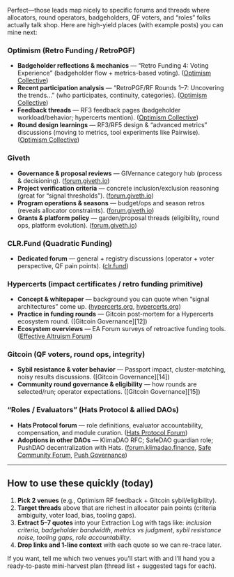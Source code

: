 Perfect—those leads map nicely to specific forums and threads where allocators, round operators, badgeholders, QF voters, and “roles” folks actually talk shop. Here are high-yield places (with example posts) you can mine next:

### Optimism (Retro Funding / RetroPGF)

* **Badgeholder reflections & mechanics** — “Retro Funding 4: Voting Experience” (badgeholder flow + metrics-based voting). ([Optimism Collective][1])
* **Recent participation analysis** — “RetroPGF/RF Rounds 1–7: Uncovering the trends…” (who participates, continuity, categories). ([Optimism Collective][2])
* **Feedback threads** — RF3 feedback pages (badgeholder workload/behavior; hypercerts mention). ([Optimism Collective][3])
* **Round design learnings** — RF3/RF5 design & “advanced metrics” discussions (moving to metrics, tool experiments like Pairwise). ([Optimism Collective][4])

### Giveth

* **Governance & proposal reviews** — GIVernance category hub (process & decisioning). ([forum.giveth.io][5])
* **Project verification criteria** — concrete inclusion/exclusion reasoning (great for “signal thresholds”). ([forum.giveth.io][6])
* **Program operations & seasons** — budget/ops and season retros (reveals allocator constraints). ([forum.giveth.io][7])
* **Grants & platform policy** — garden/proposal threads (eligibility, round ops, platform evolution). ([forum.giveth.io][8])

### CLR.Fund (Quadratic Funding)

* **Dedicated forum** — general + registry discussions (operator + voter perspective, QF pain points). ([clr.fund][9])

### Hypercerts (impact certificates / retro funding primitive)

* **Concept & whitepaper** — background you can quote when “signal architectures” come up. ([hypercerts.org][10], [hypercerts.org][11])
* **Practice in funding rounds** — Gitcoin post-mortem for a Hypercerts ecosystem round. ([Gitcoin Governance][12])
* **Ecosystem overviews** — EA Forum surveys of retroactive funding tools. ([Effective Altruism Forum][13])

### Gitcoin (QF voters, round ops, integrity)

* **Sybil resistance & voter behavior** — Passport impact, cluster-matching, noisy results discussions. ([Gitcoin Governance][14])
* **Community round governance & eligibility** — how rounds are selected/run; operator expectations. ([Gitcoin Governance][15])

### “Roles / Evaluators” (Hats Protocol & allied DAOs)

* **Hats Protocol forum** — role definitions, evaluator accountability, compensation, and module curation. ([Hats Protocol Forum][16])
* **Adoptions in other DAOs** — KlimaDAO RFC; SafeDAO guardian role; PushDAO decentralization with Hats. ([forum.klimadao.finance][17], [Safe Community Forum][18], [Push Governance][19])

---

## How to use these quickly (today)

1. **Pick 2 venues** (e.g., Optimism RF feedback + Gitcoin sybil/eligibility).
2. **Target threads** above that are richest in allocator pain points (criteria ambiguity, voter load, bias, tooling gaps).
3. **Extract 5–7 quotes** into your Extraction Log with tags like: *inclusion criteria*, *badgeholder bandwidth*, *metrics vs judgment*, *sybil resistance noise*, *tooling gaps*, *role accountability*.
4. **Drop links and 1-line context** with each quote so we can re-trace later.

If you want, tell me which two venues you’ll start with and I’ll hand you a ready-to-paste mini-harvest plan (thread list + suggested tags for each).

[1]: https://gov.optimism.io/t/retro-funding-4-voting-experience/8138?utm_source=chatgpt.com "Retro Funding 4: Voting Experience"
[2]: https://gov.optimism.io/t/retropgf-rf-rounds-1-7-uncovering-the-trends-in-participation-categories-op-allocation/10208?utm_source=chatgpt.com "RetroPGF/RF Rounds 1-7: Uncovering the Trends in ..."
[3]: https://gov.optimism.io/t/retropgf-round-3-feedback-thread/6177?page=6&utm_source=chatgpt.com "RetroPGF Round 3 Feedback Thread - Page 6"
[4]: https://gov.optimism.io/t/retropgf-3-round-design/6802?utm_source=chatgpt.com "RetroPGF 3: Round Design - Retro Funding Missions"
[5]: https://forum.giveth.io/c/givernance/9?utm_source=chatgpt.com "GIVernance"
[6]: https://forum.giveth.io/t/project-verification-process-development/288?utm_source=chatgpt.com "Project Verification Process Development"
[7]: https://forum.giveth.io/t/home-office-allowance-proposal-2024/1339?utm_source=chatgpt.com "Home Office Allowance Proposal 2024 - DAO Ops"
[8]: https://forum.giveth.io/t/ending-the-givgarden/1320?utm_source=chatgpt.com "Ending the GIVgarden 🥀 - GIVeconomy"
[9]: https://forum.clr.fund/?utm_source=chatgpt.com "clr.fund - Permissionless quadratic funding"
[10]: https://hypercerts.org/docs/whitepaper/retrospective-funding?utm_source=chatgpt.com "Retrospective Impact Funding"
[11]: https://www.hypercerts.org/assets/files/hypercerts_whitepaper_v0-3e54f05fe1358373c4f32610dd4fb391.pdf?utm_source=chatgpt.com "2023-02-14 ..."
[13]: https://forum.effectivealtruism.org/posts/AgDrzikcHeyoHvaqd/the-retroactive-funding-landscape-innovations-for-donors-and?utm_source=chatgpt.com "The Retroactive Funding Landscape: Innovations for ..."
[16]: https://forum.hatsprotocol.xyz/?utm_source=chatgpt.com "Hats Protocol Forum"
[17]: https://forum.klimadao.finance/d/306-rfc-progress-operating-model-and-organizational-structure-with-hats-protocol?utm_source=chatgpt.com "Progress Operating Model and Organizational Structure ..."
[18]: https://forum.safe.global/t/discussion-obra-formalizing-the-guardian-role-onchain-with-hats-protocol-hats-protocol/4631?utm_source=chatgpt.com "[Discussion] [OBRA] Formalizing the Guardian Role ..."
[19]: https://gov.push.org/t/discussion-advancing-pushdao-progressive-decentralization-council-development-with-hats-protocol/1764?utm_source=chatgpt.com "[Discussion] Advancing PushDAO Progressive ..."
